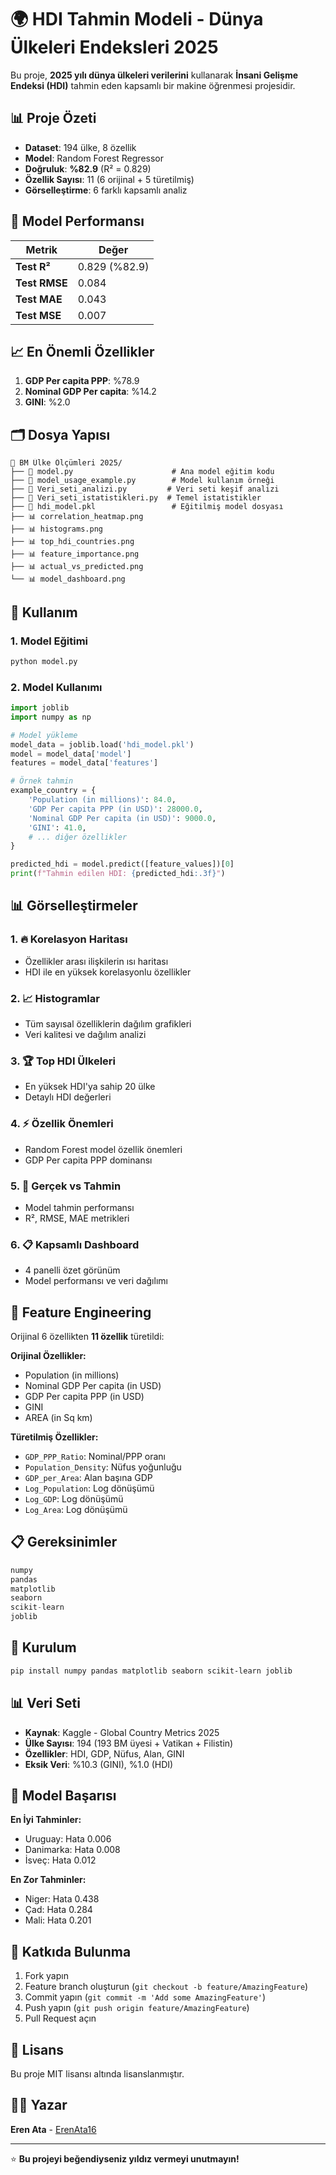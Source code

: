 # 🌍 HDI Tahmin Modeli - Dünya Ülkeleri Endeksleri 2025

Bu proje, **2025 yılı dünya ülkeleri verilerini** kullanarak **İnsani Gelişme Endeksi (HDI)** tahmin eden kapsamlı bir makine öğrenmesi projesidir.

## 📊 Proje Özeti

- **Dataset**: 194 ülke, 8 özellik
- **Model**: Random Forest Regressor
- **Doğruluk**: **%82.9** (R² = 0.829)
- **Özellik Sayısı**: 11 (6 orijinal + 5 türetilmiş)
- **Görselleştirme**: 6 farklı kapsamlı analiz

## 🎯 Model Performansı

| Metrik | Değer |
|--------|-------|
| **Test R²** | 0.829 (%82.9) |
| **Test RMSE** | 0.084 |
| **Test MAE** | 0.043 |
| **Test MSE** | 0.007 |

## 📈 En Önemli Özellikler

1. **GDP Per capita PPP**: %78.9
2. **Nominal GDP Per capita**: %14.2
3. **GINI**: %2.0

## 🗂️ Dosya Yapısı

```
📁 BM Ülke Ölçümleri 2025/
├── 🐍 model.py                      # Ana model eğitim kodu
├── 🐍 model_usage_example.py        # Model kullanım örneği
├── 🐍 Veri_seti_analizi.py         # Veri seti keşif analizi
├── 🐍 Veri_seti_istatistikleri.py  # Temel istatistikler
├── 🤖 hdi_model.pkl                 # Eğitilmiş model dosyası
├── 📊 correlation_heatmap.png
├── 📊 histograms.png
├── 📊 top_hdi_countries.png
├── 📊 feature_importance.png
├── 📊 actual_vs_predicted.png
└── 📊 model_dashboard.png
```

## 🚀 Kullanım

### 1. Model Eğitimi
```bash
python model.py
```

### 2. Model Kullanımı
```python
import joblib
import numpy as np

# Model yükleme
model_data = joblib.load('hdi_model.pkl')
model = model_data['model']
features = model_data['features']

# Örnek tahmin
example_country = {
    'Population (in millions)': 84.0,
    'GDP Per capita PPP (in USD)': 28000.0,
    'Nominal GDP Per capita (in USD)': 9000.0,
    'GINI': 41.0,
    # ... diğer özellikler
}

predicted_hdi = model.predict([feature_values])[0]
print(f"Tahmin edilen HDI: {predicted_hdi:.3f}")
```

## 📊 Görselleştirmeler

### 1. 🔥 Korelasyon Haritası
- Özellikler arası ilişkilerin ısı haritası
- HDI ile en yüksek korelasyonlu özellikler

### 2. 📈 Histogramlar
- Tüm sayısal özelliklerin dağılım grafikleri
- Veri kalitesi ve dağılım analizi

### 3. 🏆 Top HDI Ülkeleri
- En yüksek HDI'ya sahip 20 ülke
- Detaylı HDI değerleri

### 4. ⚡ Özellik Önemleri
- Random Forest model özellik önemleri
- GDP Per capita PPP dominansı

### 5. 🎯 Gerçek vs Tahmin
- Model tahmin performansı
- R², RMSE, MAE metrikleri

### 6. 📋 Kapsamlı Dashboard
- 4 panelli özet görünüm
- Model performansı ve veri dağılımı

## 🔬 Feature Engineering

Orijinal 6 özellikten **11 özellik** türetildi:

**Orijinal Özellikler:**
- Population (in millions)
- Nominal GDP Per capita (in USD)
- GDP Per capita PPP (in USD)
- GINI
- AREA (in Sq km)

**Türetilmiş Özellikler:**
- `GDP_PPP_Ratio`: Nominal/PPP oranı
- `Population_Density`: Nüfus yoğunluğu
- `GDP_per_Area`: Alan başına GDP
- `Log_Population`: Log dönüşümü
- `Log_GDP`: Log dönüşümü
- `Log_Area`: Log dönüşümü

## 📋 Gereksinimler

```python
numpy
pandas
matplotlib
seaborn
scikit-learn
joblib
```

## 🔧 Kurulum

```bash
pip install numpy pandas matplotlib seaborn scikit-learn joblib
```

## 📊 Veri Seti

- **Kaynak**: Kaggle - Global Country Metrics 2025
- **Ülke Sayısı**: 194 (193 BM üyesi + Vatikan + Filistin)
- **Özellikler**: HDI, GDP, Nüfus, Alan, GINI
- **Eksik Veri**: %10.3 (GINI), %1.0 (HDI)

## 🎯 Model Başarısı

**En İyi Tahminler:**
- Uruguay: Hata 0.006
- Danimarka: Hata 0.008
- İsveç: Hata 0.012

**En Zor Tahminler:**
- Niger: Hata 0.438
- Çad: Hata 0.284
- Mali: Hata 0.201

## 🤝 Katkıda Bulunma

1. Fork yapın
2. Feature branch oluşturun (`git checkout -b feature/AmazingFeature`)
3. Commit yapın (`git commit -m 'Add some AmazingFeature'`)
4. Push yapın (`git push origin feature/AmazingFeature`)
5. Pull Request açın

## 📄 Lisans

Bu proje MIT lisansı altında lisanslanmıştır.

## 👨‍💻 Yazar

**Eren Ata** - [ErenAta16](https://github.com/ErenAta16)

---

⭐ **Bu projeyi beğendiyseniz yıldız vermeyi unutmayın!**
